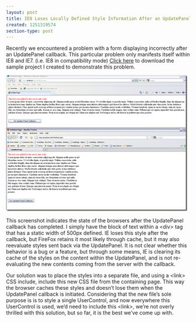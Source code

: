 ```yaml
---
layout: post
title: IE8 Loses Locally Defined Style Information After an UpdatePanel CallBack
created: 1251319574
section-type: post
---
```

<p>Recently we encountered a problem with a form displaying incorrectly after an UpdatePanel callback. This particular problem only manifests itself within IE8 and IE7. (i.e. IE8 in compatibility mode) <a href="Downloads/FromBlog/UpdatePanelIE8StyleBug.zip" rel="nofollow" target="_blank">Click here</a> to download the sample project I created to demonstrate this problem. </p>  <p><a href="img/FireFoxIE_SideBySideComparison_4.png" target="_blank"><img style="border-bottom: 0px; border-left: 0px; display: inline; border-top: 0px; border-right: 0px" title="FireFoxIE_SideBySideComparison" border="0" alt="FireFoxIE_SideBySideComparison" src="/img/FireFoxIE_SideBySideComparison_thumb_1.png" width="497" height="372" /></a> </p>  <p>This screenshot indicates the state of the browsers after the UpdatePanel callback has completed. I simply have the block of text within a &lt;div&gt; tag that has a static width of 500px defined. IE loses this style after the callback, but FireFox retains it most likely through cache, but it may also reevaluate styles sent back via the UpdatePanel. It is not clear whether this behavior is a bug or a feature, but through some means, IE is clearing its cache of the styles on the content within the UpdatePanel, and is not re-evaluating the new contents coming from the server with the callback. </p>  <p>Our solution was to place the styles into a separate file, and using a &lt;link&gt; CSS include, include this new CSS file from the containing page. This way the browser caches these styles and doesn’t lose them when the UpdatePanel callback is initiated. Considering that the new file’s sole purpose is is to style a single UserControl, and now everywhere this UserControl is used, we’d need to include this &lt;link&gt;, we’re not overly thrilled with this solution, but so far, it is the best we’ve come up with. </p>
